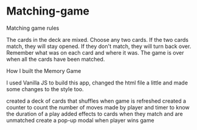 # Matching-game
Matching game rules

The cards in the deck are mixed.
Choose any two cards.
If the two cards match, they will stay opened.
If they don't match, they will turn back over.
Remember what was on each card and where it was.
The game is over when all the cards have been matched.


How I built the Memory Game

I used Vanilla JS to build this app, changed the html file a little and made some changes to the style too.

created a deck of cards that shuffles when game is refreshed
created a counter to count the number of moves made by player and timer to know the duration of a play
added effects to cards when they match and are unmatched
create a pop-up modal when player wins game

